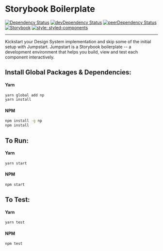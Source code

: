 # Storybook Boilerplate

[![Dependency Status](https://img.shields.io/david/justinlwz/storybook-boilerplate.svg?style=flat)](https://david-dm.org/justinlwz/storybook-boilerplate)
[![devDependency Status](https://img.shields.io/david/dev/justinlwz/storybook-boilerplate.svg?style=flat)](https://david-dm.org/justinlwz/storybook-boilerplate?type=dev)
[![peerDependency Status](https://img.shields.io/david/peer/justinlwz/storybook-boilerplate.svg?style=flat)](https://david-dm.org/justinlwz/storybook-boilerplate?type=peer)
[![Storybook](https://github.com/storybooks/press/blob/master/badges/storybook.svg)](https://david-dm.org/justinlwz/storybook-boilerplate)
[![style: styled-components](https://img.shields.io/badge/style-%F0%9F%92%85%20styled--components-orange.svg?colorB=daa357&colorA=db748e)](https://github.com/styled-components/styled-components)

---

Kickstart your Design System implementation and skip some of the initial setup with Jumpstart. Jumpstart is a Storybook boilerplate -- a development environment that helps you build, view and test each component interactively.

## Install Global Packages & Dependencies:

#### Yarn
```bash
yarn global add np
yarn install
```

#### NPM
```bash
npm install -g np
npm install
```

## To Run:

#### Yarn
```bash
yarn start
```

#### NPM
```bash
npm start
```

## To Test:

#### Yarn
```bash
yarn test
```

#### NPM
```bash
npm test
```